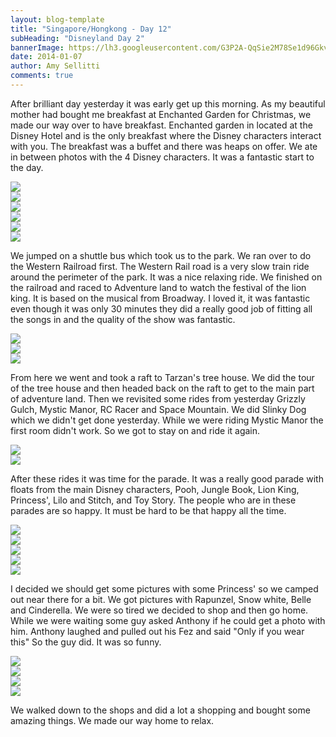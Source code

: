 ```yaml
---
layout: blog-template
title: "Singapore/Hongkong - Day 12"
subHeading: "Disneyland Day 2"
bannerImage: https://lh3.googleusercontent.com/G3P2A-QqSie2M78Se1d96GkvcUwDALgyjXL2l0yy0CQ2Tph_zy4ydQzUJakDfngeXcy8nkMEXwh65xtGcJogrVHBoa2XfuZoEkuZXgg1I-i7UerCxW7wuBCgsN0Ak0UJn5tmZfNQQA
date: 2014-01-07
author: Amy Sellitti
comments: true
---
```


After brilliant day yesterday it was early get up this morning. As my beautiful mother had bought me breakfast at Enchanted Garden for Christmas, we made our way over to have breakfast. Enchanted garden in located at the Disney Hotel and is the only breakfast where the Disney characters interact with you. The breakfast was a buffet and there was heaps on offer. We ate in between photos with the 4 Disney characters. It was a fantastic start to the day.

<div class="center-image"><img src="https://lh3.googleusercontent.com/Ym1R8KE_JLJjz4T-6IzI8nKEnq0UNeeVPOW0a2NnKNNuMwWjxbCC0vmdbTPlOOClR7EpJPWN6RRShR-Z2KwCHBjlge4jngRccTc_CJnz_0_WhYTzJ3Iv95EwMOHreBXLa1yuJFBwMQ" /></div>
<div class="center-image"><img src="https://lh3.googleusercontent.com/hm4jwZmiw1-WQ2i1F3pTUEFL7Z97s0zt_vC7ci1LihXMLATWQ7jETABoZG32j2lClBsvEtGdyt2_Z6wfalVqCzIfgUhOmRvjoZtPCXtkmk-2FxRZUQJT8k-lSM38ulvZZmFYBA8zIg" /></div>
<div class="center-image"><img src="https://lh3.googleusercontent.com/EJCh76-f_lDwfSQLrSBOeHiyPLjeG9znNBg_ptuWJl4CZu_kkA1Hkjse5C_8-gVpAMAgIFKVQkA_LJ0dFLnF5AoJQwsaKN8_VXJ1c0DHet1TTJfJeMCOn5vojSIuj0RxqUZYkjPacg" /></div>
<div class="center-image"><img src="https://lh3.googleusercontent.com/qgyhjt22bJlD6OFjJxR7aCDEjY2wih6snX8Z4TsTL9cC_NyQQCvxgVBe_1MZClbw3fZ_fpv4eyRWczuokgaSF9d8O6Jqo_OQhHh4CEkc_OiTpcGC2Wew7uXMFvKkfpZrElL2zNBC7w" /></div>
<div class="center-image"><img src="https://lh3.googleusercontent.com/cm7FgfaDxwA-7ChVamZp3Z7G0TTl6klZItkobdHpUm4OllhjpdGCbeQNVIftDnTlvBY0tfSC0M_3jm6TtYzdahDGFRHJQBvVn1l3asBIVDUlCx4aCZnl3ssx_EUJ8HX0_Vh_Qw_XzA" /></div>
<div class="center-image"><img src="https://lh3.googleusercontent.com/AXnsQePwgzKnecOfWCz1LIFKgKIFEGaPgxyXeavVqCpbTi-lZOGOCmUq9l6PX6p7TZBvk2lSzhQcHW_ThaZpnR289fIhsJEPZptFo2PJ219TFr45M33Hd9jBYXNcClzSyP9h3m7J4w" /></div>

We jumped on a shuttle bus which took us to the park. We ran over to do the Western Railroad first. The Western Rail road is a very slow train ride around the perimeter of the park. It was a nice relaxing ride. We finished on the railroad and raced to Adventure land to watch the festival of the lion king. It is based on the musical from Broadway. I loved it, it was fantastic even though it was only 30 minutes they did a really good job of fitting all the songs in and the quality of the show was fantastic.

<div class="center-image"><img src="https://lh3.googleusercontent.com/G3P2A-QqSie2M78Se1d96GkvcUwDALgyjXL2l0yy0CQ2Tph_zy4ydQzUJakDfngeXcy8nkMEXwh65xtGcJogrVHBoa2XfuZoEkuZXgg1I-i7UerCxW7wuBCgsN0Ak0UJn5tmZfNQQA" /></div>
<div class="center-image"><img src="https://lh3.googleusercontent.com/S0nRDr9C6kahqtPAlfRMhkLq9ITnkIi_l73sj3zzauuVaO7zAGM4xBw_hDNwOwnhOxfzCrlImx4YLUrRdyEkPdPPGCE4woqPJID_RzagjYl5dcanit077wtx17UDA-C3y9NxA8riiQ" /></div>
<div class="center-image"><img src="https://lh3.googleusercontent.com/sS1epPxSWPHmfKETMF1SbF4A6ApEj0MHH9fCGS5qt7KepGyiP8qIYwTH_mlT_9ZWMyfgkfk-YGS0JQETpJE3YDFvC8kBijmgp_-r1eBHJqGdvrDh0s0yuJdMsGGg0xcPOc2bJsm5ZA" /></div>

From here we went and took a raft to Tarzan's tree house. We did the tour of the tree house and then headed back on the raft to get to the main part of adventure land. Then we revisited some rides from yesterday Grizzly Gulch, Mystic Manor, RC Racer and Space Mountain. We did Slinky Dog which we didn't get done yesterday. While we were riding Mystic Manor the first room didn't work. So we got to stay on and ride it again. 

<div class="center-image"><img src="https://lh3.googleusercontent.com/VJKWtbFIJgy3tT-cXk9BICY9sxFKemiJW2FRfF_NZp2Vxjw1o0Umjzq9tpAxX606XaDdVFqZ9leXddOg5DXJq5zAg6O8rc-jNYOoXC3cbUZvqDYUjz-iTeVYYO6tP0nQwyCBOmdoXw" /></div>
<div class="center-image"><img src="https://lh3.googleusercontent.com/IG4A4WomFONwNm3o0HWTgYP_OcQITOGPspyvOeyg6Snu8P2cnKCT7u_zdgg0eWftN1yQER2yYRp-wb3YSpZbe6jUYg741NeCb657gxSQmLIoTMt8zQhreMd2Zk08lRI9EC0DFKZwlQ" /></div>

After these rides it was time for the parade. It was a really good parade with floats from the main Disney characters, Pooh, Jungle Book, Lion King, Princess', Lilo and Stitch, and Toy Story. The people who are in these parades are so happy. It must be hard to be that happy all the time.

<div class="center-image"><img src="https://lh3.googleusercontent.com/hDOhbvVtoAy_T0_MOvST5DMxm3zteVrs61EUoxoNbYQAsIqvzgdTPG52ptpb6rhYIMmOjCathgdTubdY1g7FCVnGS6kW6qDpe5gobTbGgxg_tynO6f3lSEVb7jfKnSy58TI3cBNk9g" /></div>
<div class="center-image"><img src="https://lh3.googleusercontent.com/qxjpTTQD1QvaWUrmL6z7MGJCVs49QNkFgKQuwEYZS0og8_86jr2GX4ja-oTBA9CjTlydnp9zUHCbhpqtsKEhQAUyi7MR4aJb7evnUm7q8YfvJ6ofaMSMMBVfpVEg8leaecUow1kOqA" /></div>
<div class="center-image"><img src="https://lh3.googleusercontent.com/wucy4RHuJ4_lMaLQGnySpptPmWEvdWT8WmcHC-_lxoDDJHeOpmKRXlIJb8yk2cEmIgmcGmGRdHPiZM_CtVntDKoGrBI-Si3u157eU6bGDVAITZXPrQs9alABIYUUyiQNZ2JP80QCAQ" /></div>
<div class="center-image"><img src="https://lh3.googleusercontent.com/JZ4ZtSgWbEyDgDcqOtLuRXYtr07zkDEN7Hk0g99FTvzTQOW68vx2ko4fyfqCLPoo1Wesj0qs3tVc5wsBUsfjaPyXDKL8Ixsu4_WwU2oR-1xhntoXdCcnQJXSoNAZERqQwC6Zvoa3sw" /></div>
<div class="center-image"><img src="https://lh3.googleusercontent.com/PXDo39C1xM9V-UUynVU7sFhhrUOQRCujq8r2w9OyZJGmTPHr8ibIjNnzQnAGhR2GfrkiNGgXWCXD9Xkp72kej5clhAMtVzZWA4K21DmLddl-92B0b7xlelHuHXiIlPlFiMyOqLjI6g" /></div>

I decided we should get some pictures with some Princess' so we camped out near there for a bit. We got pictures with Rapunzel, Snow white, Belle and Cinderella. We were so tired we decided to shop and then go home.  While we were waiting some guy asked Anthony if he could get a photo with him. Anthony laughed and pulled out his Fez and said "Only if you wear this" So the guy did. It was so funny. 

<div class="center-image"><img src="https://lh3.googleusercontent.com/t3SwaWa9ynlINQyLaHXLAjzyANjV-AR7s2tEcBkAcBGJQ9fhMkID34WaleV8nxPAvQ9-DIeF1kIY0SzYlbkSRvMKVEw7JwgG6GMQdHCLJmFeU_Yh1EVPsuqN6JnH8kvQW4cDjgPNxQ" /></div>
<div class="center-image"><img src="https://lh3.googleusercontent.com/5WQRPLkrq-1kHbAHXfslcfDWKOnS7Gv_nicJqt1UlLAUSyHaaYtoS_XBxwr_lR-CYTiWivBHYyK29W6XQMDgYnWKU2_l2i0Lb1Kb1cklEIg7i9yiz2LyvRw6bctw4oSMB-y6GUl2iw" /></div>
<div class="center-image"><img src="https://lh3.googleusercontent.com/8FkYGEe9rOExNt4Tk_3PyMAED4MyBAlSlrNbTAD0179nLHkJN9zjSvfZiXzGv89agIi9ynF8H4jWY4t3dDOj-1S7FIPOFYQNEZRdFGCMvpclTy4fW2vj5TwdF3s-tEIe3B5rO_30ew" /></div>
<div class="center-image"><img src="https://lh3.googleusercontent.com/tZ03sbO3hddm9aUQg8nGTaMU6IsaJEnXmdCGaB_mLExAMEBki9jkWeDDciojY8haQxa9o_HBLGXw0lMO3uDhG6Xx28KBgUXNPFdCnrj__gnN8saNGkHUBTZB96F0aWCN9Ze34sIXbg" /></div>

We walked down to the shops and did a lot a shopping and bought some amazing things. We made our way home to relax.

